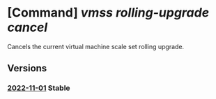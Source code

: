 # [Command] _vmss rolling-upgrade cancel_

Cancels the current virtual machine scale set rolling upgrade.

## Versions

### [2022-11-01](/Resources/mgmt-plane/L3N1YnNjcmlwdGlvbnMve30vcmVzb3VyY2Vncm91cHMve30vcHJvdmlkZXJzL21pY3Jvc29mdC5jb21wdXRlL3ZpcnR1YWxtYWNoaW5lc2NhbGVzZXRzL3t9L3JvbGxpbmd1cGdyYWRlcy9jYW5jZWw=/2022-11-01.xml) **Stable**

<!-- mgmt-plane /subscriptions/{}/resourcegroups/{}/providers/microsoft.compute/virtualmachinescalesets/{}/rollingupgrades/cancel 2022-11-01 -->
